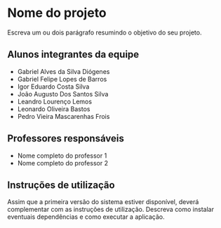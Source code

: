# Nome do projeto

Escreva um ou dois  parágrafo resumindo o objetivo do seu projeto.

## Alunos integrantes da equipe

* Gabriel Alves da Silva Diógenes
* Gabriel Felipe Lopes de Barros
* Igor Eduardo Costa Silva
* João Augusto Dos Santos Silva
* Leandro Lourenço Lemos
* Leonardo Oliveira Bastos
* Pedro Vieira Mascarenhas Frois

## Professores responsáveis

* Nome completo do professor 1
* Nome completo do professor 2

## Instruções de utilização

Assim que a primeira versão do sistema estiver disponível, deverá complementar com as instruções de utilização. Descreva como instalar eventuais dependências e como executar a aplicação.
